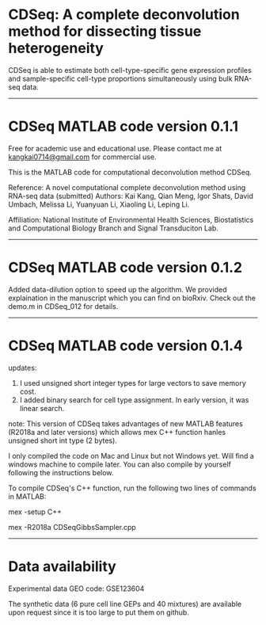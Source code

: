 # CDSeq: A complete deconvolution method for dissecting tissue heterogeneity
CDSeq is able to estimate both cell-type-specific gene expression profiles and sample-specific cell-type proportions simultaneously using bulk RNA-seq data.  

----------------------------------------------
# CDSeq MATLAB code version 0.1.1

Free for academic use and educational use. Please contact me at kangkai0714@gmail.com for commercial use. 

This is the MATLAB code for computational deconvolution method CDSeq. 

Reference: A novel computational complete deconvolution method using RNA-seq data (submitted)
Authors: Kai Kang, Qian Meng, Igor Shats, David Umbach, Melissa Li, Yuanyuan Li, Xiaoling Li, Leping Li.

Affiliation: National Institute of Environmental Health Sciences, Biostatistics and Computational Biology Branch and Signal Transduciton Lab.

-----------------------------------------------
# CDSeq MATLAB code version 0.1.2
Added data-dilution option to speed up the algorithm. We provided explaination in the manuscript which you can find on bioRxiv. Check out the demo.m in CDSeq_012 for details. 

-----------------------------------------------
# CDSeq MATLAB code version 0.1.4
updates:
1. I used unsigned short integer types for large vectors to save memory cost.
2. I added binary search for cell type assignment. In early version, it was linear search. 

note:
This version of CDSeq takes advantages of new MATLAB features (R2018a and later versions) 
which allows mex C++ function hanles unsigned short int type (2 bytes). 

I only compiled the code on Mac and Linux but not Windows yet. Will find a windows machine to compile later. You can also compile by yourself following the instructions below.

To compile CDSeq's C++ function, run the following two lines of commands in MATLAB: 

mex -setup C++ 

mex -R2018a CDSeqGibbsSampler.cpp

-----------------------------------------------
# Data availability
Experimental data GEO code: GSE123604

The synthetic data (6 pure cell line GEPs and 40 mixtures) are available upon request since it is too large to put them on github.

